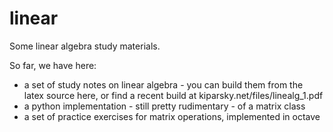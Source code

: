 linear
======

Some linear algebra study materials. 

So far, we have here:

 - a set of study notes on linear algebra - you can build them from the latex source here, or find a recent build at kiparsky.net/files/linealg_1.pdf
 - a python implementation - still pretty rudimentary - of a matrix class
 - a set of practice exercises for matrix operations, implemented in octave
